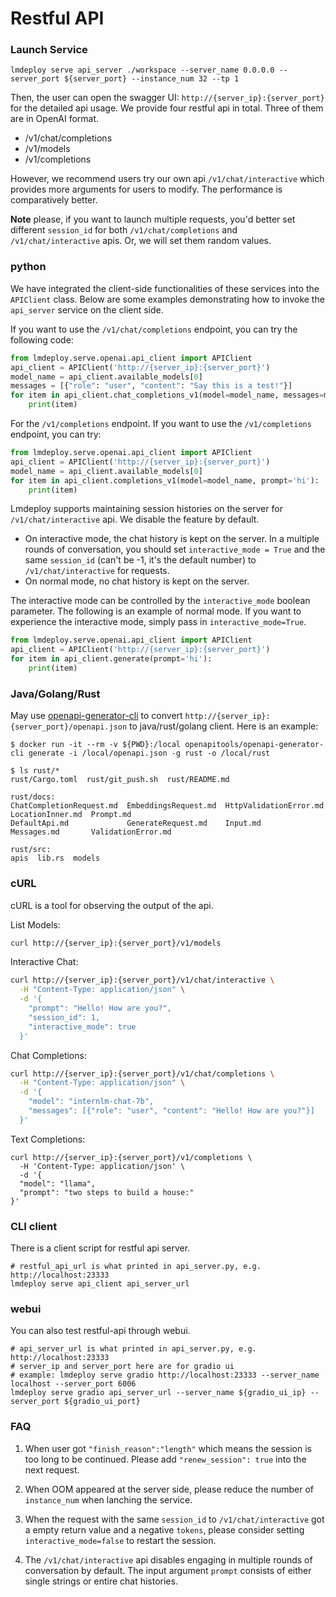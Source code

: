 # Restful API

### Launch Service

```shell
lmdeploy serve api_server ./workspace --server_name 0.0.0.0 --server_port ${server_port} --instance_num 32 --tp 1
```

Then, the user can open the swagger UI: `http://{server_ip}:{server_port}` for the detailed api usage.
We provide four restful api in total. Three of them are in OpenAI format.

- /v1/chat/completions
- /v1/models
- /v1/completions

However, we recommend users try
our own api `/v1/chat/interactive` which provides more arguments for users to modify. The performance is comparatively better.

**Note** please, if you want to launch multiple requests, you'd better set different `session_id` for both
`/v1/chat/completions` and `/v1/chat/interactive` apis. Or, we will set them random values.

### python

We have integrated the client-side functionalities of these services into the `APIClient` class. Below are some examples demonstrating how to invoke the `api_server` service on the client side.

If you want to use the `/v1/chat/completions` endpoint, you can try the following code:

```python
from lmdeploy.serve.openai.api_client import APIClient
api_client = APIClient('http://{server_ip}:{server_port}')
model_name = api_client.available_models[0]
messages = [{"role": "user", "content": "Say this is a test!"}]
for item in api_client.chat_completions_v1(model=model_name, messages=messages):
    print(item)
```

For the `/v1/completions` endpoint. If you want to use the `/v1/completions` endpoint, you can try:

```python
from lmdeploy.serve.openai.api_client import APIClient
api_client = APIClient('http://{server_ip}:{server_port}')
model_name = api_client.available_models[0]
for item in api_client.completions_v1(model=model_name, prompt='hi'):
    print(item)
```

Lmdeploy supports maintaining session histories on the server for `/v1/chat/interactive` api. We disable the
feature by default.

- On interactive mode, the chat history is kept on the server. In a multiple rounds of conversation, you should set
  `interactive_mode = True` and the same `session_id` (can't be -1, it's the default number) to `/v1/chat/interactive` for requests.
- On normal mode, no chat history is kept on the server.

The interactive mode can be controlled by the `interactive_mode` boolean parameter. The following is an example of normal mode. If you want to experience the interactive mode, simply pass in `interactive_mode=True`.

```python
from lmdeploy.serve.openai.api_client import APIClient
api_client = APIClient('http://{server_ip}:{server_port}')
for item in api_client.generate(prompt='hi'):
    print(item)
```

### Java/Golang/Rust

May use [openapi-generator-cli](https://github.com/OpenAPITools/openapi-generator-cli) to convert `http://{server_ip}:{server_port}/openapi.json` to java/rust/golang client.
Here is an example:

```shell
$ docker run -it --rm -v ${PWD}:/local openapitools/openapi-generator-cli generate -i /local/openapi.json -g rust -o /local/rust

$ ls rust/*
rust/Cargo.toml  rust/git_push.sh  rust/README.md

rust/docs:
ChatCompletionRequest.md  EmbeddingsRequest.md  HttpValidationError.md  LocationInner.md  Prompt.md
DefaultApi.md             GenerateRequest.md    Input.md                Messages.md       ValidationError.md

rust/src:
apis  lib.rs  models
```

### cURL

cURL is a tool for observing the output of the api.

List Models:

```bash
curl http://{server_ip}:{server_port}/v1/models
```

Interactive Chat:

```bash
curl http://{server_ip}:{server_port}/v1/chat/interactive \
  -H "Content-Type: application/json" \
  -d '{
    "prompt": "Hello! How are you?",
    "session_id": 1,
    "interactive_mode": true
  }'
```

Chat Completions:

```bash
curl http://{server_ip}:{server_port}/v1/chat/completions \
  -H "Content-Type: application/json" \
  -d '{
    "model": "internlm-chat-7b",
    "messages": [{"role": "user", "content": "Hello! How are you?"}]
  }'
```

Text Completions:

```shell
curl http://{server_ip}:{server_port}/v1/completions \
  -H 'Content-Type: application/json' \
  -d '{
  "model": "llama",
  "prompt": "two steps to build a house:"
}'
```

### CLI client

There is a client script for restful api server.

```shell
# restful_api_url is what printed in api_server.py, e.g. http://localhost:23333
lmdeploy serve api_client api_server_url
```

### webui

You can also test restful-api through webui.

```shell
# api_server_url is what printed in api_server.py, e.g. http://localhost:23333
# server_ip and server_port here are for gradio ui
# example: lmdeploy serve gradio http://localhost:23333 --server_name localhost --server_port 6006
lmdeploy serve gradio api_server_url --server_name ${gradio_ui_ip} --server_port ${gradio_ui_port}
```

### FAQ

1. When user got `"finish_reason":"length"` which means the session is too long to be continued.
   Please add `"renew_session": true` into the next request.

2. When OOM appeared at the server side, please reduce the number of `instance_num` when lanching the service.

3. When the request with the same `session_id` to `/v1/chat/interactive` got a empty return value and a negative `tokens`, please consider setting `interactive_mode=false` to restart the session.

4. The `/v1/chat/interactive` api disables engaging in multiple rounds of conversation by default. The input argument `prompt` consists of either single strings or entire chat histories.
